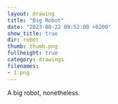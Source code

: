 ```yaml
---
layout: drawing
title: "Big Robot"
date: "2023-08-22 09:52:00 +0200"
show_title: true
dir: robot
thumb: thumb.png
fullheight: true
category: drawings
filenames: 
- 1.png
---
```


A big robot, nonetheless.
